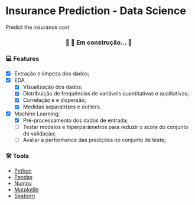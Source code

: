 # Insurance Prediction - Data Science

  Predict the insurance cost

<h3 align="center"> 
	🚧  🚀 Em construção...  🚧
</h3>

### :computer: Features

- [x] Extração e limpeza dos dados;
- [x] EDA
  - [x] Visualização dos dados;
  - [x] Distribuição de frequências de variáveis quantitativas e qualitativas;
  - [x] Correlação e e dispersão;
  - [x] Medidas separatrizes e outliers.
- [x] Machine Learning;
  - [x] Pré-processamento dos dados de entrada;
  - [ ] Testar modelos e hiperparâmetros para reduzir o score do conjunto de validação;
  - [ ] Avaliar a performance das predições no conjunto de teste;

### 🛠 Tools

- [Python](https://www.python.org/)
- [Pandas](https://pandas.pydata.org/)
- [Numpy](https://numpy.org/)
- [Matplotlib](https://seaborn.pydata.org/)
- [Seaborn](https://matplotlib.org/)
